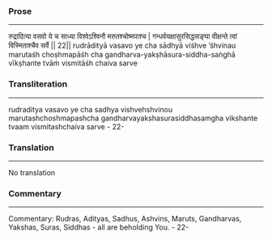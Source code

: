 ### Prose 
 --- 
रुद्रादित्या वसवो ये च साध्या
विश्वेऽश्विनौ मरुतश्चोष्मपाश्च |
गन्धर्वयक्षासुरसिद्धसङ्घा
वीक्षन्ते त्वां विस्मिताश्चैव सर्वे || 22||
rudrādityā vasavo ye cha sādhyā
viśhve ’śhvinau marutaśh choṣhmapāśh cha
gandharva-yakṣhāsura-siddha-saṅghā
vīkṣhante tvāṁ vismitāśh chaiva sarve

### Transliteration 
 --- 
rudraditya vasavo ye cha sadhya vishvehshvinou marutashchoshmapashcha gandharvayakshasurasiddhasamgha vikshante tvaam vismitashchaiva sarve - 22-

### Translation 
 --- 
No translation

### Commentary 
 --- 
Commentary: Rudras, Adityas, Sadhus, Ashvins, Maruts, Gandharvas, Yakshas, Suras, Siddhas - all are beholding You. - 22-